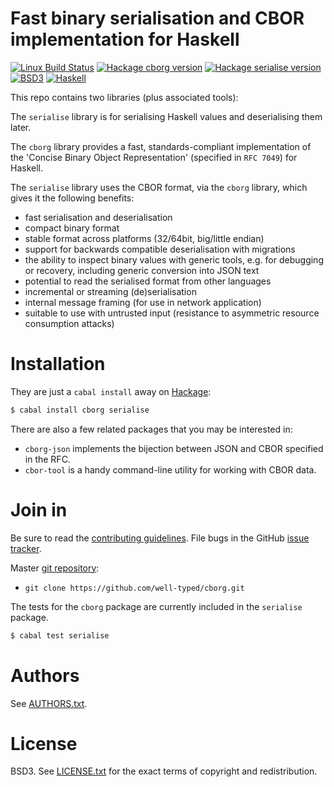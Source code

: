 # Fast binary serialisation and CBOR implementation for Haskell

[![Linux Build Status](https://img.shields.io/travis/well-typed/cborg/master.svg?label=Linux%20build)](https://travis-ci.org/well-typed/cborg)
[![Hackage cborg version](https://img.shields.io/hackage/v/cborg.svg?label=Hackage)](https://hackage.haskell.org/package/cborg)
[![Hackage serialise version](https://img.shields.io/hackage/v/serialise.svg?label=Hackage)](https://hackage.haskell.org/package/serialise)
[![BSD3](https://img.shields.io/badge/License-BSD-blue.svg)](https://en.wikipedia.org/wiki/BSD_License)
[![Haskell](https://img.shields.io/badge/Language-Haskell-yellowgreen.svg)](https://www.haskell.org)

This repo contains two libraries (plus associated tools):

The `serialise` library is for serialising Haskell values and deserialising
them later.

The `cborg` library provides a fast, standards-compliant implementation of the
'Concise Binary Object Representation' (specified in `RFC 7049`) for Haskell.

The `serialise` library uses the CBOR format, via the `cborg` library, which
gives it the following benefits:

 * fast serialisation and deserialisation
 * compact binary format
 * stable format across platforms (32/64bit, big/little endian)
 * support for backwards compatible deserialisation with migrations
 * the ability to inspect binary values with generic tools,
   e.g. for debugging or recovery, including generic conversion into JSON text
 * potential to read the serialised format from other languages
 * incremental or streaming (de)serialisation
 * internal message framing (for use in network application)
 * suitable to use with untrusted input (resistance to asymmetric resource
   consumption attacks)

# Installation

They are just a `cabal install` away on [Hackage][]:

```bash
$ cabal install cborg serialise
```

There are also a few related packages that you may be interested in:

 * `cborg-json` implements the bijection between JSON and CBOR specified in the RFC.
 * `cbor-tool` is a handy command-line utility for working with CBOR data.

[Hackage]:  https://hackage.haskell.org/package/serialise

# Join in

Be sure to read the [contributing guidelines][contribute]. File bugs
in the GitHub [issue tracker][].

Master [git repository][gh]:

* `git clone https://github.com/well-typed/cborg.git`

The tests for the `cborg` package are currently included in the `serialise`
package.

```bash
$ cabal test serialise
```

[contribute]: https://github.com/well-typed/cborg/blob/master/.github/CONTRIBUTING.md
[issue tracker]: http://github.com/well-typed/cborg/issues
[gh]: http://github.com/well-typed/cborg

# Authors

See
[AUTHORS.txt](https://raw.github.com/well-typed/cborg/master/AUTHORS.txt).

# License

BSD3. See
[LICENSE.txt](https://raw.github.com/well-typed/cborg/master/LICENSE.txt)
for the exact terms of copyright and redistribution.
